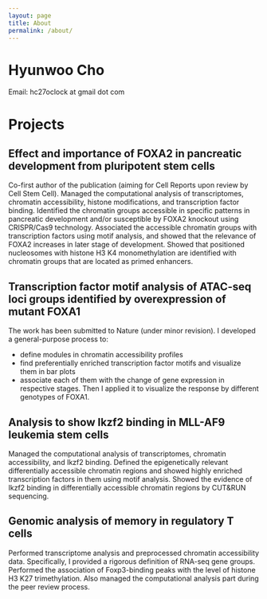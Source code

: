 ```yaml
---
layout: page
title: About
permalink: /about/
---
```


# Hyunwoo Cho

Email: hc27oclock at gmail dot com

# Projects

## Effect and importance of FOXA2 in pancreatic development from pluripotent stem cells
Co-first author of the publication (aiming for Cell Reports upon review by Cell Stem Cell).
Managed the computational analysis of transcriptomes, chromatin accessibility, histone modifications, and transcription factor binding.
Identified the chromatin groups accessible in specific patterns in pancreatic development and/or susceptible by FOXA2 knockout using CRISPR/Cas9 technology.
Associated the accessible chromatin groups with transcription factors using motif analysis, and showed that the relevance of FOXA2 increases in later stage of development.
Showed that positioned nucleosomes with histone H3 K4 monomethylation are identified with chromatin groups that are located as primed enhancers.

## Transcription factor motif analysis of ATAC-seq loci groups identified by overexpression of mutant FOXA1
The work has been submitted to Nature (under minor revision).
I developed a general-purpose process to:
- define modules in chromatin accessibility profiles
- find preferentially enriched transcription factor motifs and visualize them in bar plots
- associate each of them with the change of gene expression in respective stages.
Then I applied it to visualize the response by different genotypes of FOXA1.

## Analysis to show Ikzf2 binding in MLL-AF9 leukemia stem cells
Managed the computational analysis of transcriptomes, chromatin accessibility, and Ikzf2 binding.
Defined the epigenetically relevant differentially accessible chromatin regions and showed highly enriched transcription factors in them using motif analysis.
Showed the evidence of Ikzf2 binding in differentially accessible chromatin regions by CUT&RUN sequencing.

## Genomic analysis of memory in regulatory T cells
Performed transcriptome analysis and preprocessed chromatin accessibility data. Specifically, I provided a rigorous definition of RNA-seq gene groups.
Performed the association of Foxp3-binding peaks with the level of histone H3 K27 trimethylation.
Also managed the computational analysis part during the peer review process.
 

